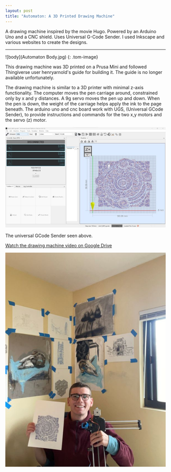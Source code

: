 ```yaml
---
layout: post
title: "Automaton: A 3D Printed Drawing Machine"
---
```


A drawing machine inspired by the movie Hugo.
Powered by an Arduino Uno and a CNC shield.
Uses Universal G-Code Sender. I used Inkscape
and various websites to create the designs.

---

![body](Automaton Body.jpg)
{: .tom-image}

This drawing machine was 3D printed on a Prusa Mini and followed
Thingiverse user henryarnold's guide for building it. The guide
is no longer available unfortunately. 

The drawing machine is similar to a 3D printer with minimal z-axis 
functionality. The computer moves the pen carriage around, constrained
only by x and y distances. A 9g servo moves the pen up and down.
When the pen is down, the weight of the carriage helps apply the ink
to the page beneath. The arduino uno and cnc board work with UGS, 
(Universal GCode Sender), to provide instructions and commands for the
two x,y motors and the servo (z) motor.

![ugs](UGSpic.jpg)

The universal GCode Sender seen above.

[Watch the drawing machine video on Google Drive](https://drive.google.com/file/d/1Q7oVU36J3sEdZmV7bQuHMfV-TkB80hQm/view?usp=sharing)

![wallprojectpicture](WallProjectPicture.jpg)
